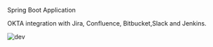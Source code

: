 
Spring Boot Application

OKTA integration with Jira, Confluence, Bitbucket,Slack and Jenkins.


![dev](https://user-images.githubusercontent.com/31361652/40217132-fe66ffc8-5a1f-11e8-9960-b9ae621a69bc.png)
